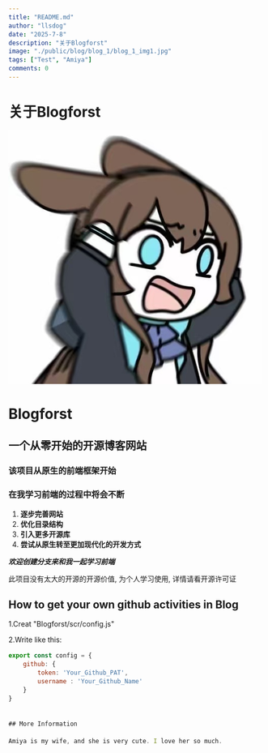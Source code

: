 ```yaml
---
title: "README.md"
author: "llsdog"
date: "2025-7-8"
description: "关于Blogforst"
image: "./public/blog/blog_1/blog_1_img1.jpg"
tags: ["Test", "Amiya"]
comments: 0
---
```


# 关于Blogforst

![Crazy Amiya](./blog_1_img1.jpg)

# Blogforst
## 一个从零开始的开源博客网站
### 该项目从原生的前端框架开始
### 在我学习前端的过程中将会不断
1. **逐步完善网站**
2. **优化目录结构**
3. **引入更多开源库**
4. **尝试从原生转至更加现代化的开发方式**

***欢迎创建分支来和我一起学习前端***

此项目没有太大的开源的开源价值, 为个人学习使用, 详情请看开源许可证

## How to get your own github activities in Blog
1.Creat "Blogforst/scr/config.js"

2.Write like this:
````javascript
export const config = {
    github: {
        token: 'Your_Github_PAT',
        username : 'Your_Github_Name'
    }
}   


## More Information

Amiya is my wife, and she is very cute. I love her so much.


